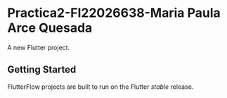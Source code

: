 # Practica2-FI22026638-Maria Paula Arce Quesada

A new Flutter project.

## Getting Started

FlutterFlow projects are built to run on the Flutter _stable_ release.
